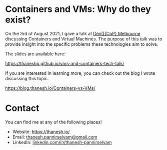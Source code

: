# Containers and VMs: Why do they exist?

On the 3rd of August 2021, I gave a talk at [Dev(){CoP} Melbourne](https://www.devcop.io/) discussing Containers and Virtual Machines. The purpose of this talk was to provide insight into the specific problems these technologies aim to solve.

The slides are available here:

https://thaneshp.github.io/vms-and-containers-tech-talk/

If you are interested in learning more, you can check out the blog I wrote discussing this topic.

https://blog.thanesh.io/Containers-vs-VMs/

# Contact

You can find me at any of the following places!

- Website: https://thanesh.io/
- Email: thanesh.pannirselvam@gmail.com
- LinkedIn: [linkedin.com/in/thanesh-pannirselvam](https://linkedin.com/in/thanesh-pannirselvam)
